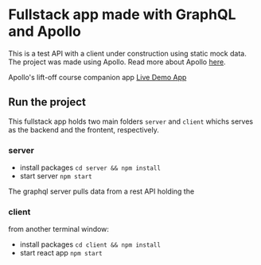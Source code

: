 # Fullstack app made with GraphQL and Apollo

This is a test API with a client under construction using static mock data. The project was made using
Apollo. Read more about Apollo [here](https://studio.apollographql.com/).

Apollo's lift-off course companion app
[Live Demo App](https://lift-off-client-demo.netlify.app/)

## Run the project

This fullstack app holds two main folders `server` and `client` whichs serves as the backend and the
frontent, respectively.

### server

- install packages `cd server && npm install`
- start server `npm start`

The graphql server pulls data from a rest API holding the

### client

from another terminal window:

- install packages `cd client && npm install`
- start react app `npm start`
